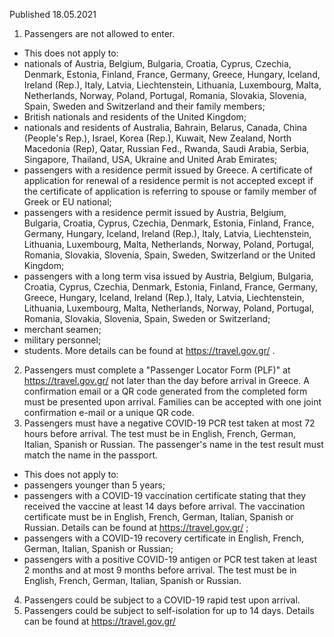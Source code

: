 Published 18.05.2021
1. Passengers are not allowed to enter.
- This does not apply to:
- nationals of Austria, Belgium, Bulgaria, Croatia, Cyprus, Czechia, Denmark, Estonia, Finland, France, Germany, Greece, Hungary, Iceland, Ireland (Rep.), Italy, Latvia, Liechtenstein, Lithuania, Luxembourg, Malta, Netherlands, Norway, Poland, Portugal, Romania, Slovakia, Slovenia, Spain, Sweden and Switzerland and their family members;
- British nationals and residents of the United Kingdom;
- nationals and residents of Australia, Bahrain, Belarus, Canada, China (People's Rep.), Israel, Korea (Rep.), Kuwait, New Zealand, North Macedonia (Rep), Qatar, Russian Fed., Rwanda, Saudi Arabia, Serbia, Singapore, Thailand, USA, Ukraine and United Arab Emirates;
- passengers with a residence permit issued by Greece. A certificate of application for renewal of a residence permit is not accepted except if the certificate of application is referring to spouse or family member of Greek or EU national;
- passengers with a residence permit issued by Austria, Belgium, Bulgaria, Croatia, Cyprus, Czechia, Denmark, Estonia, Finland, France, Germany, Hungary, Iceland, Ireland (Rep.), Italy, Latvia, Liechtenstein, Lithuania, Luxembourg, Malta, Netherlands, Norway, Poland, Portugal, Romania, Slovakia, Slovenia, Spain, Sweden, Switzerland or the United Kingdom;
- passengers with a long term visa issued by Austria, Belgium, Bulgaria, Croatia, Cyprus, Czechia, Denmark, Estonia, Finland, France, Germany, Greece, Hungary, Iceland, Ireland (Rep.), Italy, Latvia, Liechtenstein, Lithuania, Luxembourg, Malta, Netherlands, Norway, Poland, Portugal, Romania, Slovakia, Slovenia, Spain, Sweden or Switzerland;
- merchant seamen;
- military personnel;
- students.
More details can be found at <a href="https://travel.gov.gr/">https://travel.gov.gr/</a> .
2. Passengers must complete a "Passenger Locator Form (PLF)" at <a href="https://travel.gov.gr/">https://travel.gov.gr/</a> not later than the day before arrival in Greece. A confirmation email or a QR code generated from the completed form must be presented upon arrival. Families can be accepted with one joint confirmation e-mail or a unique QR code.
3. Passengers must have a negative COVID-19 PCR test taken at most 72 hours before arrival. The test must be in English, French, German, Italian, Spanish or Russian. The passenger's name in the test result must match the name in the passport.
- This does not apply to:
- passengers younger than 5 years;
- passengers with a COVID-19 vaccination certificate stating that they received the vaccine at least 14 days before arrival. The vaccination certificate must be in English, French, German, Italian, Spanish or Russian. Details can be found at <a href="https://travel.gov.gr/">https://travel.gov.gr/</a> ;
- passengers with a COVID-19 recovery certificate in English, French, German, Italian, Spanish or Russian;
- passengers with a positive COVID-19 antigen or PCR test taken at least 2 months and at most 9 months before arrival. The test must be in English, French, German, Italian, Spanish or Russian.
4. Passengers could be subject to a COVID-19 rapid test upon arrival.
5. Passengers could be subject to self-isolation for up to 14 days. Details can be found at <a href="https://travel.gov.gr/">https://travel.gov.gr/</a> 

